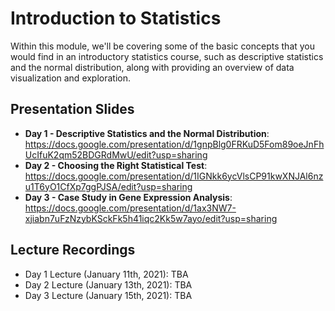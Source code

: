 # Introduction to Statistics

Within this module, we'll be covering some of the basic concepts that you would find in an introductory statistics course, such as descriptive statistics and the normal distribution, along with providing an overview of data visualization and exploration.

## Presentation Slides

* **Day 1 - Descriptive Statistics and the Normal Distribution**: https://docs.google.com/presentation/d/1gnpBlg0FRKuD5Fom89oeJnFhUcIfuK2qm52BDGRdMwU/edit?usp=sharing
* **Day 2 - Choosing the Right Statistical Test**: https://docs.google.com/presentation/d/1IGNkk6ycVlsCP91kwXNJAl6nzu1T6yO1CfXp7ggPJSA/edit?usp=sharing
* **Day 3 - Case Study in Gene Expression Analysis**: https://docs.google.com/presentation/d/1ax3NW7-xjiabn7uFzNzybKSckFk5h41iqc2Kk5w7ayo/edit?usp=sharing

## Lecture Recordings

* Day 1 Lecture (January 11th, 2021): TBA
* Day 2 Lecture (January 13th, 2021): TBA
* Day 3 Lecture (January 15th, 2021): TBA